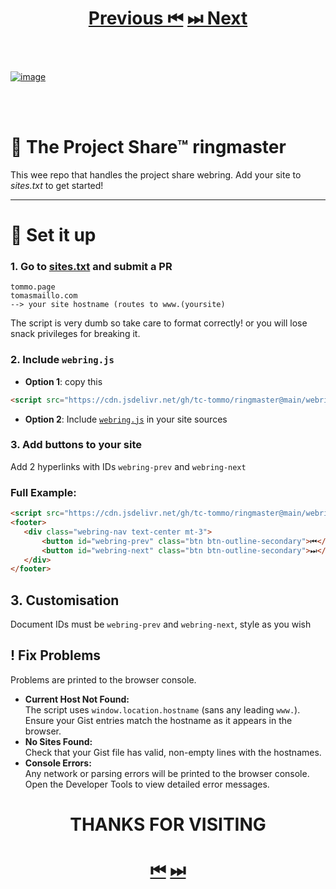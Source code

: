 <h1 align="center">
    <a href="https://projectshare.comp-soc.com">Previous ⏮</a>
    <a href="https://tommo.page">⏭ Next</a>
</h1>
<br><br>

[![image](https://github.com/user-attachments/assets/66d23bd7-34c0-4b94-943e-ea60534462a0)](https://projectshare.comp-soc.com/)




<br><br>
# 💍 The Project Share™ ringmaster
This wee repo that handles the project share webring. Add your site to *sites.txt* to get started!

----
# 📐 Set it up
### 1. Go to [sites.txt](https://github.com/tc-tommo/ringmaster/edit/main/sites.txt) and submit a PR

```
tommo.page
tomasmaillo.com
--> your site hostname (routes to www.(yoursite) 
```
The script is very dumb so take care to format correctly! or you will lose snack privileges for breaking it.

### 2. Include `webring.js`
   - **Option 1**: copy this
```html
<script src="https://cdn.jsdelivr.net/gh/tc-tommo/ringmaster@main/webring.js"></script>
```
   - **Option 2**: Include [`webring.js`](https://github.com/tc-tommo/ringmaster/blob/main/webring.js) in your site sources

### 3. Add buttons to your site
Add 2 hyperlinks with IDs `webring-prev` and `webring-next`

### Full Example:
 ```html
<script src="https://cdn.jsdelivr.net/gh/tc-tommo/ringmaster@main/webring.js"></script>
<footer>
    <div class="webring-nav text-center mt-3">
        <button id="webring-prev" class="btn btn-outline-secondary">⏮</button>
        <button id="webring-next" class="btn btn-outline-secondary">⏭</button>
    </div>
</footer>    
 ```

## 3. Customisation
Document IDs must be `webring-prev` and `webring-next`, style as you wish

## ! Fix Problems
Problems are printed to the browser console.
- **Current Host Not Found:**  
  The script uses `window.location.hostname` (sans any leading `www.`). Ensure your Gist entries match the hostname as it appears in the browser.
- **No Sites Found:**  
  Check that your Gist file has valid, non-empty lines with the hostnames.
- **Console Errors:**  
  Any network or parsing errors will be printed to the browser console. Open the Developer Tools to view detailed error messages.



<h1 align="center">THANKS FOR VISITING</h1>
<h1 align="center">
    <a href="https://projectshare.comp-soc.com">⏮</a>
    <a href="https://tommo.page">⏭</a>
</h1>





